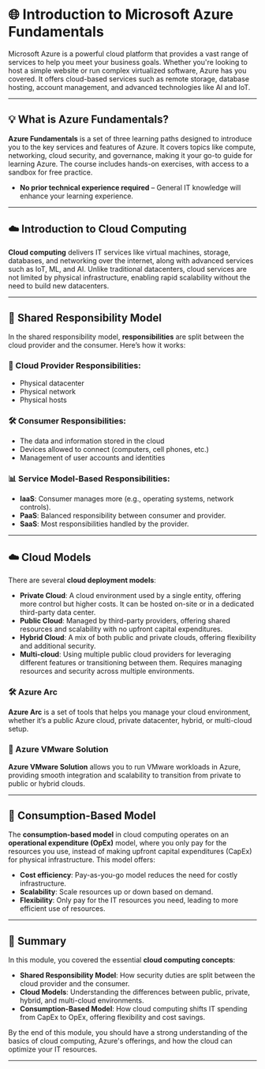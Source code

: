 # 🌐 Introduction to Microsoft Azure Fundamentals

Microsoft Azure is a powerful cloud platform that provides a vast range of services to help you meet your business goals. Whether you're looking to host a simple website or run complex virtualized software, Azure has you covered. It offers cloud-based services such as remote storage, database hosting, account management, and advanced technologies like AI and IoT. 

---

## 💡 What is Azure Fundamentals?

**Azure Fundamentals** is a set of three learning paths designed to introduce you to the key services and features of Azure. It covers topics like compute, networking, cloud security, and governance, making it your go-to guide for learning Azure. The course includes hands-on exercises, with access to a sandbox for free practice. 

- **No prior technical experience required** – General IT knowledge will enhance your learning experience. 

---

## ☁️ Introduction to Cloud Computing

**Cloud computing** delivers IT services like virtual machines, storage, databases, and networking over the internet, along with advanced services such as IoT, ML, and AI. Unlike traditional datacenters, cloud services are not limited by physical infrastructure, enabling rapid scalability without the need to build new datacenters. 

---

## 🔐 Shared Responsibility Model

In the shared responsibility model, **responsibilities** are split between the cloud provider and the consumer. Here’s how it works:

### 🏢 Cloud Provider Responsibilities:
- Physical datacenter
- Physical network
- Physical hosts

### 🛠️ Consumer Responsibilities:
- The data and information stored in the cloud
- Devices allowed to connect (computers, cell phones, etc.)
- Management of user accounts and identities

### 📊 Service Model-Based Responsibilities:
- **IaaS**: Consumer manages more (e.g., operating systems, network controls).
- **PaaS**: Balanced responsibility between consumer and provider.
- **SaaS**: Most responsibilities handled by the provider.

---

## ☁️ Cloud Models

There are several **cloud deployment models**:

- **Private Cloud**: A cloud environment used by a single entity, offering more control but higher costs. It can be hosted on-site or in a dedicated third-party data center.
- **Public Cloud**: Managed by third-party providers, offering shared resources and scalability with no upfront capital expenditures.
- **Hybrid Cloud**: A mix of both public and private clouds, offering flexibility and additional security.
- **Multi-cloud**: Using multiple public cloud providers for leveraging different features or transitioning between them. Requires managing resources and security across multiple environments.

### 🛠️ Azure Arc
**Azure Arc** is a set of tools that helps you manage your cloud environment, whether it’s a public Azure cloud, private datacenter, hybrid, or multi-cloud setup.

### 🔄 Azure VMware Solution
**Azure VMware Solution** allows you to run VMware workloads in Azure, providing smooth integration and scalability to transition from private to public or hybrid clouds.

---

## 💸 Consumption-Based Model

The **consumption-based model** in cloud computing operates on an **operational expenditure (OpEx)** model, where you only pay for the resources you use, instead of making upfront capital expenditures (CapEx) for physical infrastructure. This model offers:

- **Cost efficiency**: Pay-as-you-go model reduces the need for costly infrastructure.
- **Scalability**: Scale resources up or down based on demand.
- **Flexibility**: Only pay for the IT resources you need, leading to more efficient use of resources.

---

## 📝 Summary

In this module, you covered the essential **cloud computing concepts**:

- **Shared Responsibility Model**: How security duties are split between the cloud provider and the consumer.
- **Cloud Models**: Understanding the differences between public, private, hybrid, and multi-cloud environments.
- **Consumption-Based Model**: How cloud computing shifts IT spending from CapEx to OpEx, offering flexibility and cost savings.

By the end of this module, you should have a strong understanding of the basics of cloud computing, Azure's offerings, and how the cloud can optimize your IT resources.

---

